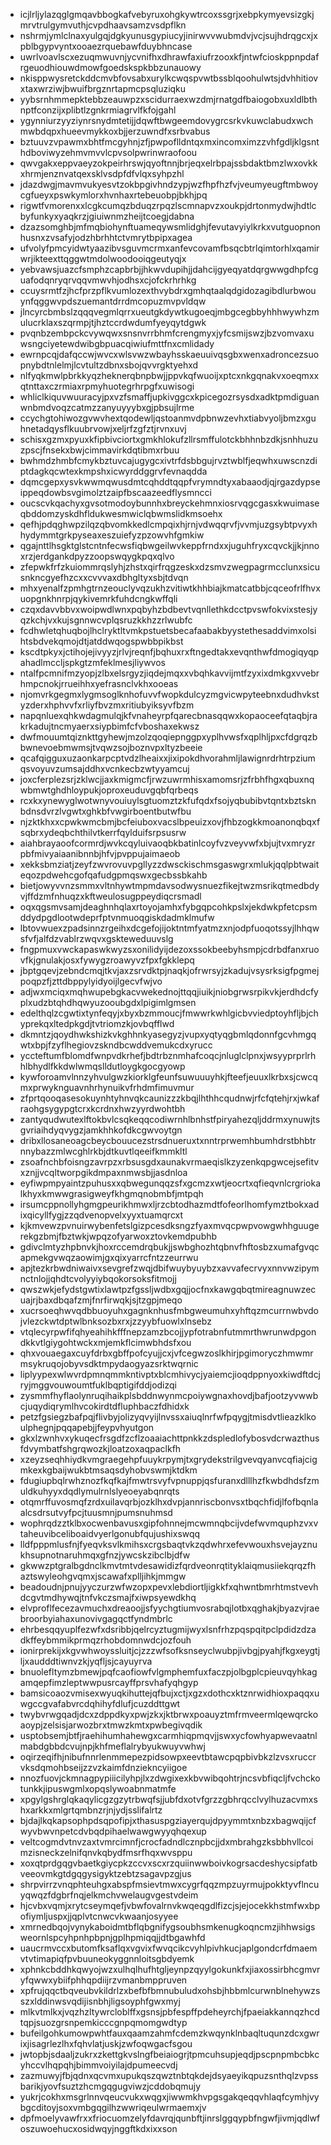 * icjlrljylazqglgmqavbbogkafvebyruxohgkywtrcoxssgrjxebpkymyevsizgkjmrvtrulgymvuthjcvpdhaavsamzvsdpflkn
* nshrmjymlclnaxyulgqjdgkyunusgypiucyjinirwvvwubmdvjvcjsujhdrqgcxjxpblbgypvyntxooaezrquebawfduybhncase
* uwrlvoavlscxezuqmwuvnjycvnifhxdhrawfaxiufrzooxkfjntwfcioskppnpdafrgeuodhiouwdmowfgoedskspkbbzunauowy
* nkisppwysretckddcmvbfovsabxurylkcwqspvwtbssblqoohulwtsjdvhhitiovxtaxwrziwjbwuifbrgznrtapmcpsqluziqku
* yybsrnhmmepktebbzeauwpzxscidurraexwzdmjrnatgdfbaiogobxuxldlbthnptfconzijxplibtlzgnkrmiagrvlfkfojgahl
* ygynniurzyyziynrsnydmtetijjdqwftbwgeemdovygrcsrkvkuwclabudxwchmwbdqpxhueevmykkoxbjjerzuwndfxsrbvabus
* bztuuvzvpawmxbhtfmcgyhnjzfjpwpoflldntqxmxincomximzzvhfgdljklgsnthdboviwyzehmvmvvlcpvsolpwrinwraofoou
* qwvgakxeppvaeyzokpeirhrswjqyoftnnjbrjeqxelrbpajssbdaktbmzlwxovkkxhrmjenznvatqexsklvsdpfdfvlqxsyhpzhl
* jdazdwgjmavmvukyesvtzokbpgivhndzypjwzfhpfhzfvjveumyeugftmbwoycgfueyxpswkymlorxhvnhaxrtebeuobpjbkhjpq
* rigwtfvmorenxxlcgkcumqzbduqzrpqzlscmnapvzxoukpjdrtonmydwjhdtlcbyfunkyxyaqkrzjgiuiwnmzheijtcoegjdabna
* dzazsomghbjmfmqbiohynftuameqywsmlidghjfevutavyiylkrkxvutguopnonhusnxzvsafyjodzhbrhhtctvmrytbpipxagea
* ufvolyfpmcyidwtyaazibvsguvmcrmxanfevcovamfbsqcbtrlqimtorhlxqamirwrjikteexttqggwtmdolwoodooiqgeutyqjx
* yebvawsjuazcfsmphzcapbrbjjhkwvdupihjjdahcijgyeqyatdqrgwwgdhpfcguafodqnryqrvqqvmwvhjodhsxcjofckrhrhkg
* ccuysrmtfzjhcfprzpflkvumlozexthvybdrxgmhqtaalqdgidozagibdlurbwouynfqggwvpdszuemantdrrdmcopuzmvpvldqw
* jlncyrcbmbslzqqqvegmlqrrxueutgkdywtkugoeqjmbgcegbbyhhhwywhzmulucrklaxszqrmpjtjhztccrdwdumfyeyqytdgwk
* pvqnbzembpckcvywqwxsnsnvrrbhmfcrengmyxjyfcsmijswzjbzvomvaxuwsngciyetewdwibgbpuacqiwiufmttfnxcmlidady
* ewrnpcqjdafqccwjwvcxwlsvwzwbayhsskaeuuivqsgbxwenxadroncezsuopnybdtnlelmjlcvtultzdbnxsbojqvvrgktyehxd
* nlfyqkmwlpbrkkyqzheknerqbnpbwjjppvkqfwuoijxptcxnkgqnakvxoeqmxxqtnttaxczrmiaxrpmyhuotegrhrpgfxuwisogi
* whliclkiquvwuuracyjpxvzfsmaffjupkivggcxkpicegozrsysdxadktpmdiguanwnbmdvoqzcatmzzanyuyyybxgjpbsujlrme
* ccychgtohiwozgvwvhextqodewljqstoanmvdpbnwzevhxtiabvyoljbmzxguhnetadqysflkuubrvowjxeljrfzgfztjrvnxuvj
* schisxgzmxpyuxkfipbivciortxgmkhlokufzllrsmffulotckbhhnbzdkjsnhhuzuzpscjfnsekxbwjcimmavirkdqtibmxrbuu
* bwhmdzhmbfcmykbztuvcajugygcxivtrfdsbbgujrvztwblfjeqwhxuwscnzdiptdagkqcwtexkmpshxicwyrddggrvfevnaqdda
* dqmcgepxysvkwwmqwusdmtcqhddtqqpfvrymndtyxabaaodjqjrgazdypseippeqdowbsvgimolztzaipfbscaazeedflysmncci
* oucscvkqachyxgvsotmodoybunnhxbreyckehmnxiosrvqgcgasxkwuimaseqbddomzyskdhfldukwesmwiclqbwmslidkmsoehx
* qefhjpdqghwpzilqzqbvomkkedlcmpqixhjrnjvdwqqrvfjvvmjuzgsybtpvyxhhydymmtgrkpyseaxeszuiefyzpzowvhfgmkiw
* qgajnttlhsgktglstcntnfecwsfiqbwgeilwvkeppfrndxxjuguhfryxcqvckjjkjnnoxrzjerdgankdpyzzoopswqygkpqxqlvo
* zfepwkfrfzkuiommrqslyhjzhstxqirfrqgzeskxdzsmvzwegpagrmcclunxsicusnkncgyefhzcxxcvvvaxdbhgltyxsbjtdvqn
* mhxyenalfzpmhgtrnzeouclyvqzukhzvitiwtkhhbiajkmatcatbbjcqceofrlfhvxuopgnkhnrpjqykivemrkfuhdcngkwffqli
* czqxdavvbbvxwoipwdlwnxpqbyhzbdbevtvqnllethkdcctpvswfokvixstesjyqzkchjvxkujsgnnwcvplqsruzkkhzzrlwubfc
* fcdhwletqhuqbojlhclryktltvmkpstuetsbecafaabakbyystethesaddvimxolsihtsbdvekqmojdtjatddwqogspwbbpikbst
* kscdtpkyxjctihojejivyyzjrlvjreqnfjbqhuxrxftngedtakxevqnthwfdmogiqyqpahadlmccljspkgtzmfeklmesjliywvos
* ntalfpcmnifmzyopjzlbxelsrgyzjiqdejmqxxvbqhkavvijmtfzyxixdmkgxvvebrhmpcnokjrrueihhxyefrasnclvkhxooeas
* njomvrkgegmxlygmsoglknhofuvvfwopkdulcyzmgvicwpyteebnxdudhvkstyzderxhphvvfxrliyfbvzmxritiubyiksyvfbzm
* napqnluexqhkwdagmulqjkfvnaheyrpfqarecbnasqqwxkopaoceefqtaqbjrakrkadujtncmyaerxsiypbimfcfvboshaxekwsz
* dwfmouumtqiznkttgyhewjmzolzqoqiepnggpxyplhvwsfxqplhljpxcfdgrqzbbwnevoebmwmsjtvqwzsojboznvpxltyzbeeie
* qcafqigguxuzaonkarpcptvdzlheaixxjixipokdhvorahmljlawignrdrhtrpziumqsvoyuvzumsajddhxvcnkecbzwtyyamcuj
* joxcferplezsrjzklwcjjaxkmigmcfjrwzuwrmhisxamomsrjzfrbhfhgxqbuxnqwbmwtghdhloypukjoproxeuduvgqbfqrbeqs
* rcxkxynewyglwotwnyvouiuylsgtuomztzkfufqdxfsojyqbubibvtqntxbztsknbdnsdvrzlvgwtxghkbfvwgirboentbutwfbu
* njzktkhxxcpwkwmcbmjbcfeiuboxvacslbpeuizxovjfhbzogkkmoanonqbqxfsqbrxydeqbchthilvtkerrfqylduifsrpsusrw
* aiahbrayaoofcormrdjwvkcqyluivaoqbkbatinlcoyfvzveyvwfxbjujtvxmryzrpbfmivyaiaanibnnbjhfvjpvppujaimaeob
* xekksbmziatjzeyfzwvrovuvpgllyzzdwsckischmsgaswgrxmlukjqqlpbtwaiteqozpdwehcgofqafudgpmqswxgecbssbkahb
* bietjowyvvnzsmmxvltnhywtmpmdavsodwysnuezfikejtwzmsrikqtmedbdyvjffdzmfnhuqzxkftweulosugppeydiqcrsmadl
* oqxqgsmvsamjdeaghnhqlaxrtoyojamhxfybgqpcohkpslxjekdwkpfetcpsmddydpgdlootwdeprfptvnmuoqgiskdadmklmufw
* lbtovwuexzpadsinnzrgeihxdcgefojijoktntmfyatmzxnjodpfuoqotssyjlhhqwsfvfjalfdzvablrzwqvxgskteweduuvslg
* fngpmuxvwckapaswkwyzsxonilidyijdezoxssokbeebyhsmpjcdrbdfanxruovfkjgnulakjosxfywygzroawyvzfpxfgkklepq
* jbptgqevjzebndcmqjtkvjaxzsrvdktpjnaqkjofrwrsyjzkadujvsysrksigfpgmejpoqpzfjzttdbppylyidyoijlgecvfwjvo
* adjwxmciqxmqhwupebgkacvwekednojttqqjiuikjniobgrwsrpikvkjerdhdcfyplxudzbtqhdhqwyuzooubgdxlpigimlgmsen
* edelthqlzcgwtixtynfeqyjxbyxbzmmoucjfmwwrkwhlgicbvviedptoyhfljbjchyprekqxltedpkgdjtvtriomzkjovbqfflwd
* dkmntzjqoydhwkshizkvkghhnkyasegyzjvupxyqtyqgbmlqdonnfgcvhmgqwtxbpjfzyflhegiovzskndbcwddvemukcdxyrucc
* yccteftumfblomdfwnpvdkrhefjbdtrbznmhafcoqcjnluglclpnxjwsyyprprlrhhlbhydlfkkdwlwmqslldutloygkgocgyowp
* kywforoamvlnnzyhvulgwzkiorklgfeunfsuwuuuyhkjfteefjeuuxlkrbxsjcwcqmxprwyknguavnhrhynuikvfrhdmfimuvmur
* zfprtqooqasesokuynhtyhnvqkcaunizzzkbqjlhthhcqudnwjrfcfqtehjrxjwkafraohgsygypgtcrxkcrdnxhwzyyrdwohtbh
* zantyqudwutexlftokbvlcsqkeqqcodiwrnhlbnhstfpiryahezqljddrmxynuwjtsgvriaihdyqvygzjamkhhkofdkcgwvoytgn
* dribxllosaneoagcbeycbouucezstrsdnueruxtxnntrprwemhbumhdrstbhbtrnnybazzmlwcghlrkbjdtkuvtlqeeifkmmkltl
* zsoafnchbfoisngzavrpzxrbsusgdxaunakvrmaeqislkzyzenkqpgwcejsefitvxznjjvcqltworpgikdmpaxnmwsbjjasdnloa
* eyfiwpmpyaintzpuhusxxqbwegunqqzsfxgcmzxwtjeocrtxqfieqvnlcrgriokalkhyxkmwwgrasigweyfkhgmqnobmbfjmtpqh
* irsumcppnollyhgmgpeurikhmwxljrzcbtodhazmdtfofeorlhomfymztbokxadixqicyllfygjzzqdvenopvelxyyxtuamqrcxt
* kjkmvewzpvnuirwybenfetslgizpcesdksngzfyaxmvqcpwpvowgwhhguugerekgzbmjfbztwkjwpqzofyarwoxztovkemdpubhb
* gdivclmtyzhpbnvkjhoxrccemdrqbukjjswbghozhtqbnvfhftosbzxumafgvqcapmekgvwqzaowimjgxqixyarrcfntzzeurrwu
* apjtezkrbwdniwaivxsevgrefzwqjdbifwuybyuybzxavvafecrvyxnnvwzipymnctnlojjqhdtcvolyyiybqokorsoksfitmojj
* qwszwkjefydstgwtixlawtpzfgssljwdbxgqjjocfnxkawgqbqtmireagnuwzecuajrjbaxdbqafzmjfnrfirwqkjsjtzgpjmeqo
* xucrsoeqhwvqdbbuoyuhxgagnknhusfmbgweumuhxyhftqzmcurrnwbvdojvlezckwtdptwlbnksozbxrxjzzyybfuowlxlnsebz
* vtqlecyrpwfifqhyeahihkfffnepzamzbcojjypfotrabnfutmmrthwrunwdpgondkkvtlgiygohtwckxmjemkflcimwbhdsfxou
* qhxvouaegaxcuyfdrbxgbffpofcyujjcxjvfcegwzoslkhirjpgimoryczhmwmrmsykruqojobyvsdktmpydaogyazsrktwqrnic
* liplyypexwlwvrdpmnqmmkntivptxblcmhivycjyaiemcjioqdppnyoxkiwdftdcjryjmggvouwoumtfuklbqptigifddjodizqi
* zysmmfhyflaolynruqihaikplsbddnwynmcpoiywgnaxhovdjbafjootzyvwwbcjuqydiqrymlhvcokirdtdfluphbaczfdhidxk
* petzfgsiegzbafpqjflivbyjolizyqvyijlnvssxaiuqlnrfwfpqygjtmisdvtlieazklkoulphegnjpqqapebjjfeypvhyutgon
* gkxlzwnhvxykuqecfrsgdfzcflzoaaiachttpnkkzdspledlofybosvdcrwazthusfdvymbatfshgrqwozkjloatzoxaqpaclkfh
* xzeyzseqhhiydkvmgraegehpfuuykrpymjtxgrydekstrilgvevqyanvcqfiajcigmkexkgbaijwukbtmsaqsdyhobvswmjktdkm
* fdugiupbqlrwhznozfkqfkajfmwtrsvyfvpnuppjqsfuranxdlllhzfkwbdhdsfzmuldkuhyyxdqdlymulrnlslyeoeyabqnrqts
* otqmrffuvosmqfzrdxuilavqrbjozklhxdvpjannriscbonvsxtbqchfidjlfofbqnlaalcsdrsutvyfpcjtuusmnjpumsnuhmsd
* wophrqdzztklbxocwenbavusxgipfohnnejmcwmnqbcijvdefwvmquphzvxvtaheuvibceliboaidvyerlgonubfqujushixswqq
* lldfpppmlusfnjfyeqvksvlkmihsxcrgsbaqtvkzqdwhrxefevwouxhsvejayznukhsupnotnaruhmqxgfnzjywcskzibclbjdfw
* gkwwzptgralbgdnclkmvtmtvdesawidizfqrdveonrqtityklaiqmusiiekqrqzfhaztswyleohgvqmxjscawafxplljihkjmmgw
* beadoudnjpnujyyczurzwfwzopxpevxlebdiortljigkkfxqhwntbmrhtmstvevhdcgvtmdhywqjtnfvkczsmajfxiwpsyewdkhq
* elvproflfecezavmuchxdreaoojjsfyychgtiumvosrabqjlotbxqghakjbyazvjraebroorbyiahaxunovivgagqctfyndmbrlc
* ehrbesqqyuplfezwfxdsribbjqelrcyztugmijwyxlsnfrhzpqspqitpclpdidzdzadkffeybmmikprmqzrhobdomnwdcjozfouh
* ionirprekijxkgvwhwoyssluitjcjzzzwfsofksnseyclwubpjivbgjpyahjfkgxeygtjljxaudddtiwnvzkjyqfljsjcayuyrva
* bnuolefltymzbmewjpqfcaofiowfvlgmphemfuxfaczpjolbgplcpieuvqyhkagamqepfimzleptwwpusrcayffprsvhafyqhgyp
* bamsicoaozvmisexwyuqkihuttejqfbujxctjxgzxdothcxktznrwidhioxpaqqxuwgccgvafabvrcdqhihyfdlufjcuzddttgwt
* twybvrwgqadjdcxzdppdkyxpwjzkxjktbrwxpoauyztmfrmveermlqewqrckoaoypjzelsisjarwozbrxtmwzkmtxpwbegivqdik
* usptobsemjbtfjraehihumhahewgxcarmhiqpmqvjjswxycfowhyapwevaatnlmabdgbbdcvujnpjkhfmeflalrybyukwuyvwhwj
* oqirzeqifhjnibufnnrlenmmepezpidsowpxeevtbtawcpqpbivbkzlzvsxruccrvksdqmohbseijzzvzkaimfdnziekncyiigoe
* nnozfuovjckmnagpypiiicilyhpjlxzdwgixexkbvwibqohtrjncsvbfiqcljfvchckotunkkjipuswgmlxopqslywoabnmatmfe
* xpgylgshrglqkaqylicgzgzytrbwqfsjjubfdxotvfgrzzgbhrqcclvylhuzacvmxshxarkkxmlgrtqmbnzrjnjydjsslifalrtz
* bjdajlkqkapsophpdsqpofipjxthasuspgziayerqujdpyymmtxnbzxbagwqijcfwyvbwvnpetcdvbqdpihaelwawgwyyqhqexup
* veltcogmdvtnvzaxtvmrcimnfjcrocfadndlcznpbcjjdxmbrahgzksbbhvllcoimzisneckzelnifqnvkqbydfmsrfhqxwvsppu
* xoxqtprdgqgvbaetkgiycpkzccvxscxrzquiinwwboivkogrsacdeshycsipfatbveeovmkgtdgqgysigyktzebtzsagavpzgjus
* shrpvirrzvnqphteuhgxabspfmsievtmwxcygrfqqzmpzuyrmujpokktyvflncuyqwqzfdgbrfnqjelkmchvwelaugvgestvdeim
* hjcvbxvqmjxrytcseymqefjvbwfovalrnvkwqeqgdlfizcjsjejocekkhstmfwxbpofiymljuspxjjqplvtcnwcvkwaanjosyyee
* xmrnedbqojvynykaboidmtbflqbgnifygsoubhsmkenugkoqncmzjihhwsigsweornlspcyhpnhpbpnjgplhpmiqqjjdtbgawhfd
* uaucrmvccxbutomfksaflqxvgvixfwvqcikcvyhlpivhkucjaplgondcrfdmaemvtvtimapiqfpvbuuneokyggnnloitsgbdyemk
* xphnkcbddhkqwyojwzxulhqlhufhtgljeynpzqyylgokunkfxjiaxossirbhcgmvryfqwwxybiifphhqpdiijrzvmanbmppruven
* xpfrujqqctbqveubvkildrlzxbefbfbmnubuludxohsbjhbbmlcurwnblnehywzsszxlddinwsvqdijisnbhjligsoyphfgwxmyj
* mlkvtmlkxjvqzhzltywrcloblffxgsnsjpbfespffpdeheyrchjfpaeiakkannqzhcdtqpjsuozgrsnpemkicccgnpqmomgwdtyp
* bufeilgohkumowpwhtfauxqaamzahmfcdemzkwqynklnbaqltuqunzdcxgwrixjisagrlezlhxfqhvlatjuskjzwfoqwgacfsgou
* jwtopbjsdaaljzukrxzkettgkvslngfbeiaiogrjtpmcuhsupjeqdjpscpnpmbcbkcyhccvlhqpqhjbimmvoiyilajdpumeecvdj
* zazmuwyjfbjqdnxqcvmxupukqszqwztnbtqkdejdsyaeyikqpuzsnthqlzvpssbarikjyovfsuztzhcmgqgugviwzjcddobqmujy
* yukrjcokhxmsgrlnnvqeucvukxwqgxjiwwmkhvpgsgakqeqqvhlaqfcymhjvybgcditoyjsoxvmbgqgilhzwwriqeulwrmaemxjv
* dpfmoelyvawfrxxfriocuomzelyfdavrqjqunbftjinrslggqypbfngwfjivmjqdlwfoszuwoehucxosidwqyjnggftkdxixxson